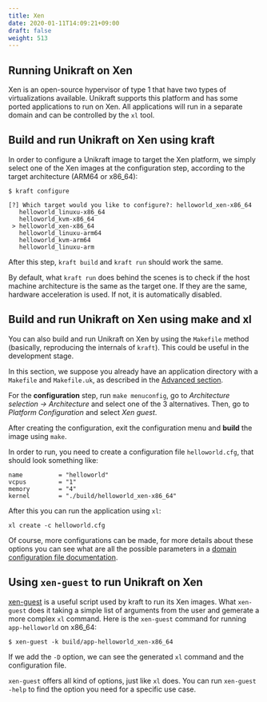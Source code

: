```yaml
---
title: Xen
date: 2020-01-11T14:09:21+09:00
draft: false
weight: 513
---
```


## Running Unikraft on Xen

Xen is an open-source hypervisor of type 1 that have two types of virtualizations available.
Unikraft supports this platform and has some ported applications to run on Xen.
All applications will run in a separate domain and can be controlled by the `xl` tool.

## Build and run Unikraft on Xen using kraft

In order to configure a Unikraft image to target the Xen platform, we simply select one of the Xen images at the configuration step, according to the target architecture (ARM64 or x86_64):

```console
$ kraft configure
```
```
[?] Which target would you like to configure?: helloworld_xen-x86_64
   helloworld_linuxu-x86_64
   helloworld_kvm-x86_64
 > helloworld_xen-x86_64
   helloworld_linuxu-arm64
   helloworld_kvm-arm64
   helloworld_linuxu-arm
```

After this step, `kraft build` and `kraft run` should work the same.

By default, what `kraft run` does behind the scenes is to check if the host machine architecture is the same as the target one.
If they are the same, hardware acceleration is used.
If not, it is automatically disabled.


## Build and run Unikraft on Xen using make and xl

You can also build and run Unikraft on Xen by using the `Makefile` method (basically, reproducing the internals of `kraft`).
This could be useful in the development stage.

In this section, we suppose you already have an application directory with a `Makefile` and `Makefile.uk`, as described in the [Advanced section](/docs/usage/advanced/).

For the **configuration** step, run `make menuconfig`, go to  *Architecture selection -> Architecture* and select one of the 3 alternatives.
Then, go to *Platform Configuration* and select *Xen guest*.

After creating the configuration, exit the configuration menu and **build** the image using `make`.

In order to run, you need to create a configuration file `helloworld.cfg`, that should look something like:

```console
name          = "helloworld"
vcpus         = "1"
memory        = "4"
kernel        = "./build/helloworld_xen-x86_64"
```

After this you can run the application using `xl`:
```console
xl create -c helloworld.cfg
```

Of course, more configurations can be made, for more details about these options you can see what are all the possible parameters in a [domain configuration file documentation](https://xenbits.xen.org/docs/unstable/man/xl.cfg.5.html).

## Using `xen-guest` to run Unikraft on Xen

[xen-guest](https://github.com/unikraft/kraft/blob/staging/scripts/xen-guest) is a useful script used by kraft to run its Xen images.
What `xen-guest` does it taking a simple list of arguments from the user and gemerate a more complex `xl` command.
Here is the `xen-guest` command for running `app-helloworld` on x86_64:

```console
$ xen-guest -k build/app-helloworld_xen-x86_64
```

If we add the `-D` option, we can see the generated `xl` command and the configuration file.

`xen-guest` offers all kind of options, just like `xl` does.
You can run `xen-guest -help` to find the option you need for a specific use case.

